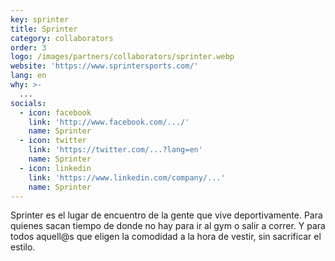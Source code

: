 ```yaml
---
key: sprinter
title: Sprinter
category: collaborators
order: 3
logo: /images/partners/collaborators/sprinter.webp
website: 'https://www.sprintersports.com/'
lang: en
why: >-
  ...
socials:
  - icon: facebook
    link: 'http://www.facebook.com/.../'
    name: Sprinter
  - icon: twitter
    link: 'https://twitter.com/...?lang=en'
    name: Sprinter
  - icon: linkedin
    link: 'https://www.linkedin.com/company/...'
    name: Sprinter
---
```

Sprinter es el lugar de encuentro de la gente que vive deportivamente. Para quienes sacan tiempo de donde no hay para ir al gym o salir a correr. Y para todos aquell@s que eligen la comodidad a la hora de vestir, sin sacrificar el estilo.
